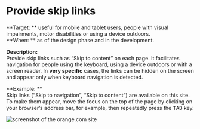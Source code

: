 # Provide skip links

<script>$(document).ready(function () {
    setBreadcrumb([
        {"label":"Themed WCAG index - Design", "url": "./incontournables.html"},
        {"label":"Provide skip links"}
    ]);
});</script>

<span data-menuitem="incontournables"></span>

**Target: ** useful for mobile and tablet users, people with visual impairments, motor disabilities or using a device outdoors.  
**When: ** as of the design phase and in the development.

**Description:**  
Provide skip links such as “Skip to content” on each page. It facilitates navigation for people using the keyboard, using a device outdoors or with a screen reader. In **very specific** cases, the links can be hidden on the screen and appear only when keyboard navigation is detected.

**Example: **  
Skip links (“Skip to navigation”, “Skip to content”) are available on this site.
To make them appear, move the focus on the top of the page by clicking on your browser’s address bar, for example, then repeatedly press the <kbd>TAB</kbd> key.

![screenshot of the orange.com site](images/skiplink.png)

<!--  This file is part of a11y-guidelines | Our vision of mobile & web accessibility guidelines and best practices, with valid/invalid examples.
 Copyright (C) 2016  Orange SA
 See the Creative Commons Legal Code Attribution-ShareAlike 3.0 Unported License for more details (LICENSE file). -->
